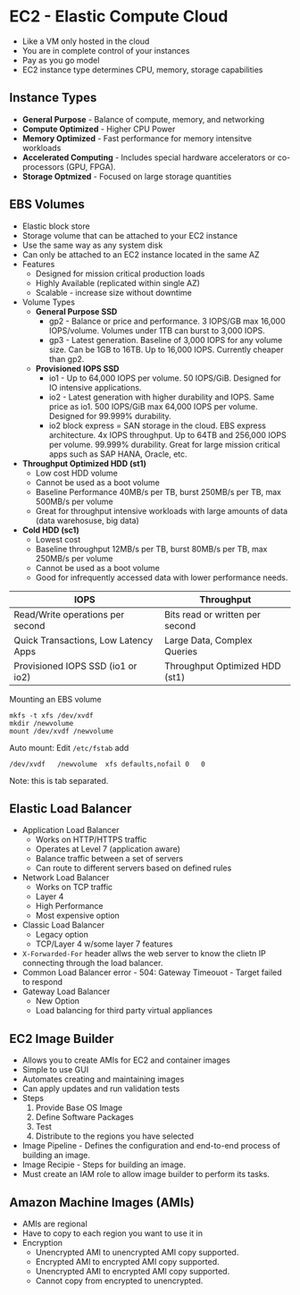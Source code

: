 # EC2 - Elastic Compute Cloud

* Like a VM only hosted in the cloud
* You are in complete control of your instances
* Pay as you go model
* EC2 instance type determines CPU, memory, storage capabilities

## Instance Types

* **General Purpose** - Balance of compute, memory, and networking
* **Compute Optimized** - Higher CPU Power
* **Memory Optimized** - Fast performance for memory intensitve workloads
* **Accelerated Computing** - Includes special hardware accelerators or co-processors (GPU, FPGA).
* **Storage Optmized** - Focused on large storage quantities

## EBS Volumes

* Elastic block store
* Storage volume that can be attached to your EC2 instance
* Use the same way as any system disk
* Can only be attached to an EC2 instance located in the same AZ
* Features
  * Designed for mission critical production loads
  * Highly Available (replicated within single AZ)
  * Scalable - increase size without downtime
* Volume Types
  * **General Purpose SSD** 
    * gp2 - Balance or price and performance. 3 IOPS/GB max 16,000 IOPS/volume. Volumes under 1TB can burst to 3,000 IOPS.
    * gp3 - Latest generation. Baseline of 3,000 IOPS for any volume size. Can be 1GB to 16TB. Up to 16,000 IOPS. Currently cheaper than gp2.
  * **Provisioned IOPS SSD** 
    * io1 - Up to 64,000 IOPS per volume. 50 IOPS/GiB. Designed for IO intensive applications.
    * io2 - Latest generation with higher durability and IOPS. Same price as io1. 500 IOPS/GiB max 64,000 IOPS per volume. Designed for 99.999% durability.
    * io2 block express = SAN storage in the cloud. EBS express architecture. 4x IOPS throughput. Up to 64TB and 256,000 IOPS per volume. 99.999% durability. Great for large mission critical apps such as SAP HANA, Oracle, etc.
* **Throughput Optimized HDD (st1)**
  * Low cost HDD volume
  * Cannot be used as a boot volume
  * Baseline Performance 40MB/s per TB, burst 250MB/s per TB, max 500MB/s per volume
  * Great for throughput intensive workloads with large amounts of data (data warehosuse, big data)
* **Cold HDD (sc1)**
  * Lowest cost
  * Baseline throughput 12MB/s per TB, burst 80MB/s per TB, max 250MB/s per volume
  * Cannot be used as a boot volume
  * Good for infrequently accessed data with lower performance needs.

| IOPS | Throughput |
|------|------------|
| Read/Write operations per second | Bits read or written per second |
| Quick Transactions, Low Latency Apps | Large Data, Complex Queries |
| Provisioned IOPS SSD (io1 or io2) | Throughput Optimized HDD (st1) |

Mounting an EBS volume

```
mkfs -t xfs /dev/xvdf
mkdir /newvolume
mount /dev/xvdf /newvolume
```

Auto mount: Edit `/etc/fstab` add 

```
/dev/xvdf   /newvolume  xfs defaults,nofail 0   0
```

Note: this is tab separated.

## Elastic Load Balancer

* Application Load Balancer
  * Works on HTTP/HTTPS traffic
  * Operates at Level 7 (application aware)
  * Balance traffic between a set of servers
  * Can route to different servers based on defined rules
* Network Load Balancer
  * Works on TCP traffic
  * Layer 4
  * High Performance
  * Most expensive option
* Classic Load Balancer
  * Legacy option
  * TCP/Layer 4 w/some layer 7 features
* `X-Forwarded-For` header allws the web server to know the clietn IP connecting through the load balancer.
* Common Load Balancer error - 504: Gateway Timeouot - Target failed to respond
* Gateway Load Balancer
  * New Option
  * Load balancing for third party virtual appliances

## EC2 Image Builder

* Allows you to create AMIs for EC2 and container images
* Simple to use GUI
* Automates creating and maintaining images
* Can apply updates and run validation tests
* Steps
  1. Provide Base OS Image
  2. Define Software Packages
  3. Test
  4. Distribute to the regions you have selected
* Image Pipeline - Defines the configuration and end-to-end process of building an image.
* Image Recipie - Steps for building an image.
* Must create an IAM role to allow image builder to perform its tasks.

## Amazon Machine Images (AMIs)

* AMIs are regional
* Have to copy to each region you want to use it in
* Encryption
  * Unencrypted AMI to unencrypted AMI copy supported.
  * Encrypted AMI to encrypted AMI copy supported.
  * Unencrypted AMI to encrypted AMI copy supported.
  * Cannot copy from encrypted to unencrypted.
